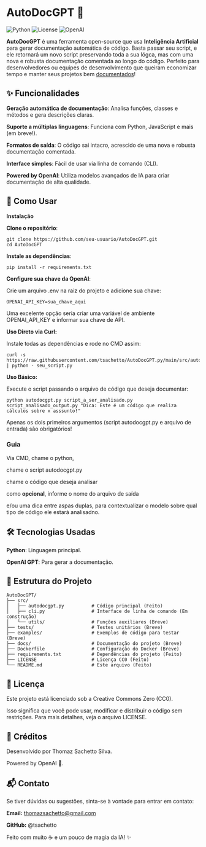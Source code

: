 # AutoDocGPT 🚀

![Python](https://img.shields.io/badge/Python-3.8%2B-blue)
![License](https://img.shields.io/badge/license-CC0-blue)
![OpenAI](https://img.shields.io/badge/Powered%20by-OpenAI-green)


**AutoDocGPT** é uma ferramenta open-source que usa __Inteligência Artificial__ para gerar documentação automática de código. Basta passar seu script, e ele retornará um novo script preservando toda a sua lógca, mas com uma nova e robusta documentação comentada ao longo do código.
Perfeito para desenvolvedores ou equipes de desenvolvimento que queiram economizar tempo e manter seus projetos bem <ins>documentados</ins>!

## ✨ Funcionalidades
**Geração automática de documentação**: Analisa funções, classes e métodos e gera descrições claras.

**Suporte a múltiplas linguagens**: Funciona com Python, JavaScript e mais (em breve!).

**Formatos de saída**: O código sai intacro, acrescido de uma nova e robusta documentação comentada.

**Interface simples**: Fácil de usar via linha de comando (CLI).

**Powered by OpenAI**: Utiliza modelos avançados de IA para criar documentação de alta qualidade.

## 🚀 Como Usar
**Instalação**

**Clone o repositório**:

```
git clone https://github.com/seu-usuario/AutoDocGPT.git
cd AutoDocGPT
```

**Instale as dependências**:

```
pip install -r requirements.txt
```

**Configure sua chave da OpenAI**:

Crie um arquivo .env na raiz do projeto e adicione sua chave:

```
OPENAI_API_KEY=sua_chave_aqui
```

Uma excelente opção seria criar uma variável de ambiente OPENAI_API_KEY e informar sua chave de API.

**Uso Direto via Curl:**

Instale todas as dependências e rode no CMD assim:

```
curl -s https://raw.githubusercontent.com/tsachetto/AutoDocGPT.py/main/src/autodocgpt.py | python - seu_script.py
```

**Uso Básico:**

Execute o script passando o arquivo de código que deseja documentar:

```
python autodocgpt.py script_a_ser_analisado.py script_analisado_output.py "Dica: Este é um código que realiza cálculos sobre x asssunto!"
```

Apenas os dois primeiros argumentos (script autodocgpt.py e arquivo de entrada) são obrigatórios!

### Guia

Via CMD, chame o python,

chame o script autodocgpt.py

chame o código que deseja analisar

como __opcional__, informe o nome do arquivo de saída

e/ou uma dica entre aspas duplas, para contextualizar o modelo sobre qual tipo de código ele estará analisadno.

## 🛠️ Tecnologias Usadas

**Python**: Linguagem principal.

**OpenAI GPT**: Para gerar a documentação.


## 📂 Estrutura do Projeto

```
AutoDocGPT/
├── src/
│   ├── autodocgpt.py          # Código principal (Feito)
│   ├── cli.py                 # Interface de linha de comando (Em construção)
│   └── utils/                 # Funções auxiliares (Breve)
├── tests/                     # Testes unitários (Breve)
├── examples/                  # Exemplos de código para testar (Breve)
├── docs/                      # Documentação do projeto (Breve)
├── Dockerfile                 # Configuração do Docker (Breve)
├── requirements.txt           # Dependências do projeto (Feito)
├── LICENSE                    # Licença CC0 (Feito)
└── README.md                  # Este arquivo (Feito)
```

## 📄 Licença
Este projeto está licenciado sob a Creative Commons Zero (CC0).

Isso significa que você pode usar, modificar e distribuir o código sem restrições. Para mais detalhes, veja o arquivo LICENSE.

## 👏 Créditos
Desenvolvido por Thomaz Sachetto Silva.

Powered by OpenAI 🧠.

## 📬 Contato
Se tiver dúvidas ou sugestões, sinta-se à vontade para entrar em contato:

**Email:** thomazsachetto@gmail.com

**GitHub:** @tsachetto

Feito com muito ☕ e um pouco de magia da IA! ✨

